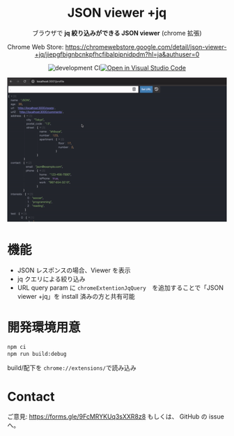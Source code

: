 <div align="center">
  
# JSON viewer +jq

ブラウザで **jq 絞り込みができる JSON viewer** (chrome 拡張)

Chrome Web Store: https://chromewebstore.google.com/detail/json-viewer-+jq/jiepgfbignbcnkpfhcfibalpipnidpdm?hl=ja&authuser=0

![development CI](https://github.com/nusuke/chrome-extention-json-viewer-jq/actions/workflows/development.yml/badge.svg)[![Open in Visual Studio Code](https://img.shields.io/static/v1?logo=visualstudiocode&label=&message=Open%20in%20Visual%20Studio%20Code&labelColor=2c2c32&color=007acc&logoColor=007acc)](https://open.vscode.dev/nusuke/chrome-extention-json-viewer-jq)

![introduction](document/introduction.gif)

</div>

# 機能

- JSON レスポンスの場合、Viewer を表示
- jq クエリによる絞り込み
- URL query param に `chromeExtentionJqQuery`　を追加することで「JSON viewer +jq」を install 済みの方と共有可能

# 開発環境用意

```
npm ci
npm run build:debug
```

build/配下を `chrome://extensions/`で読み込み

# Contact

ご意見: https://forms.gle/9FcMRYKUq3sXXR8z8
もしくは、 GitHub の issue へ。
